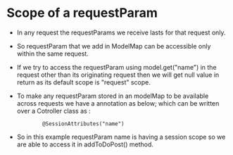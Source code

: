 
# Scope of a requestParam

  - In any request the requestParams we receive lasts for that request only.
  - So requestParam that we add in ModelMap can be accessible only within the same request.
  - If we try to access the requestParam using model.get("name") in the request other than its originating
     request then we will get null value in return as its default scope is "request" scope.
  - To make any requestParam stored in an modelMap to be available across requests we have a annotation as below;
     which can be written over a Cotroller class as :
      
                @SessionAttributes("name")
                
  - So in this example requestParam name is having a session scope so we are able to access it in addToDoPost() method.
     
